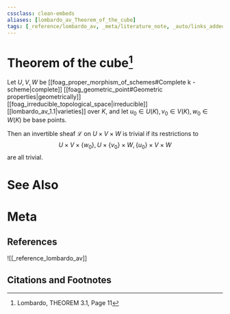 ```yaml
---
cssclass: clean-embeds
aliases: [lombardo_av_Theorem_of_the_cube]
tags: [_reference/lombardo_av, _meta/literature_note, _auto/links_added, _meta/concept, _meta/TODO/change_title]
---
```

# Theorem of the cube[^1]
Let $U, V, W$ be [[foag_proper_morphism_of_schemes#Complete k -scheme|complete]] [[foag_geometric_point#Geometric properties|geometrically]] [[foag_irreducible_topological_space|irreducible]] [[lombardo_av_1.1|varieties]] over $K$, and let $u_{0} \in U(K), v_{0} \in V(K), w_{0} \in W(K)$ be base points. 

Then an invertible sheaf $\mathcal{L}$ on $U \times V \times W$ is trivial if its restrictions to
$$
U \times V \times\left\{w_{0}\right\}, U \times\left\{v_{0}\right\} \times W,\left\{u_{0}\right\} \times V \times W
$$
are all trivial.

# See Also

# Meta
## References
![[_reference_lombardo_av]]

## Citations and Footnotes
[^1]: Lombardo, THEOREM 3.1, Page 11
